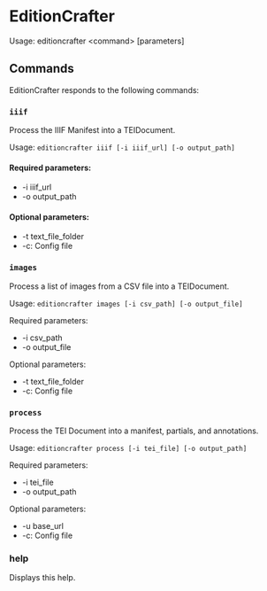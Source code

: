 # EditionCrafter

Usage: editioncrafter \<command\> [parameters]

## Commands

EditionCrafter responds to the following commands:

### `iiif`

Process the IIIF Manifest into a TEIDocument.

Usage: `editioncrafter iiif [-i iiif_url] [-o output_path]`

#### Required parameters:
* -i iiif_url
* -o output_path

#### Optional parameters:
* -t text_file_folder
* -c: Config file

### `images`

Process a list of images from a CSV file into a TEIDocument.

Usage: `editioncrafter images [-i csv_path] [-o output_file]`

Required parameters:
* -i csv_path
* -o output_file

Optional parameters:
* -t text_file_folder
* -c: Config file

### `process`

Process the TEI Document into a manifest, partials, and annotations.

Usage: `editioncrafter process [-i tei_file] [-o output_path]`

Required parameters:
* -i tei_file
* -o output_path

Optional parameters:
* -u base_url
* -c: Config file

### help

Displays this help.

